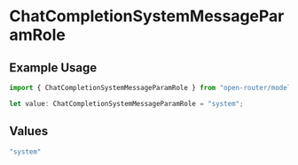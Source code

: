 # ChatCompletionSystemMessageParamRole

## Example Usage

```typescript
import { ChatCompletionSystemMessageParamRole } from "open-router/models";

let value: ChatCompletionSystemMessageParamRole = "system";
```

## Values

```typescript
"system"
```